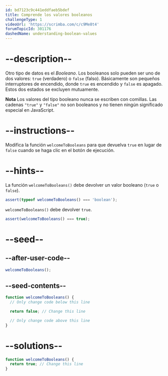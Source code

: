 ```yaml
---
id: bd7123c9c441eddfaeb5bdef
title: Comprende los valores booleanos
challengeType: 1
videoUrl: 'https://scrimba.com/c/c9Me8t4'
forumTopicId: 301176
dashedName: understanding-boolean-values
---
```


# --description--

Otro tipo de datos es el <dfn>Booleano</dfn>. Los booleanos solo pueden ser uno de dos valores: `true` (verdadero) o `false` (falso). Básicamente son pequeños interruptores de encendido, donde `true` es encendido y `false` es apagado. Estos dos estados se excluyen mutuamente.

**Nota** Los valores del tipo booleano nunca se escriben con comillas. Las cadenas `"true"` y `"false"` no son booleanos y no tienen ningún significado especial en JavaScript.

# --instructions--

Modifica la función `welcomeToBooleans` para que devuelva `true` en lugar de `false` cuando se haga clic en el botón de ejecución.

# --hints--

La función `welcomeToBooleans()` debe devolver un valor booleano (`true` o `false`).

```js
assert(typeof welcomeToBooleans() === 'boolean');
```

`welcomeToBooleans()` debe devolver `true`.

```js
assert(welcomeToBooleans() === true);
```

# --seed--

## --after-user-code--

```js
welcomeToBooleans();
```

## --seed-contents--

```js
function welcomeToBooleans() {
  // Only change code below this line

  return false; // Change this line

  // Only change code above this line
}
```

# --solutions--

```js
function welcomeToBooleans() {
  return true; // Change this line
}
```
